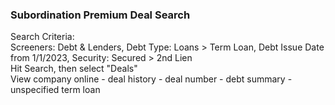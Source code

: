 ### Subordination Premium Deal Search
Search Criteria: <br/>
Screeners: Debt & Lenders, Debt Type: Loans > Term Loan, Debt Issue Date from 1/1/2023, Security: Secured > 2nd Lien <br/>
Hit Search, then select "Deals" <br/>
View company online - deal history - deal number - debt summary - unspecified term loan
